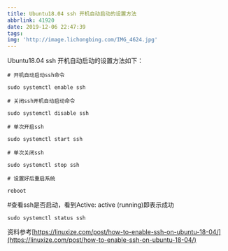 ```yaml
---
title: Ubuntu18.04 ssh 开机自动启动的设置方法
abbrlink: 41920
date: 2019-12-06 22:47:39
tags:
img: 'http://image.lichongbing.com/IMG_4624.jpg'
---
```


Ubuntu18.04 ssh 开机自动启动的设置方法如下：

`# 开机自动启动ssh命令`

`sudo systemctl enable ssh`

`# 关闭ssh开机自动启动命令`

`sudo systemctl disable ssh`

`# 单次开启ssh`

`sudo systemctl start ssh`

`# 单次关闭ssh`

`sudo systemctl stop ssh`

`# 设置好后重启系统`

`reboot`

#查看ssh是否启动，看到Active: active (running)即表示成功

`sudo systemctl status ssh`

资料参考[https://linuxize.com/post/how-to-enable-ssh-on-ubuntu-18-04/](https://linuxize.com/post/how-to-enable-ssh-on-ubuntu-18-04/)
